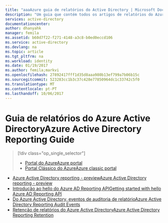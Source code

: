 ```yaml
---
title: "aaaAzure guia de relatórios do Active Directory | Microsoft Docs"
description: "Um guia que contém todos os artigos de relatórios do Azure Active Directory"
services: active-directory
documentationcenter: 
author: dhanyahk
manager: femila
ms.assetid: b60d7f22-f271-4148-a3c8-b0ed0eccd106
ms.service: active-directory
ms.devlang: na
ms.topic: article
ms.tgt_pltfrm: na
ms.workload: identity
ms.date: 01/19/2017
ms.author: femila;markvi
ms.openlocfilehash: 27892417fff1d35d8aaa980b13ef799a7b06b15c
ms.sourcegitcommit: 523283cc1b3c37c428e77850964dc1c33742c5f0
ms.translationtype: MT
ms.contentlocale: pt-PT
ms.lasthandoff: 10/06/2017
---
```

# <a name="azure-active-directory-reporting-guide"></a><span data-ttu-id="3a2f9-103">Guia de relatórios do Azure Active Directory</span><span class="sxs-lookup"><span data-stu-id="3a2f9-103">Azure Active Directory Reporting Guide</span></span>
> [!div class="op_single_selector"]
> * [<span data-ttu-id="3a2f9-104">Portal do Azure</span><span class="sxs-lookup"><span data-stu-id="3a2f9-104">Azure portal</span></span>](active-directory-reporting-guide.md)
> * [<span data-ttu-id="3a2f9-105">Portal Clássico do Azure</span><span class="sxs-lookup"><span data-stu-id="3a2f9-105">Azure classic portal</span></span>](active-directory-reporting-guide-classic-portal.md)
> 
> 

* [<span data-ttu-id="3a2f9-106">Azure Active Directory reporting - preview</span><span class="sxs-lookup"><span data-stu-id="3a2f9-106">Azure Active Directory reporting - preview</span></span>](active-directory-reporting-azure-portal.md)
* [<span data-ttu-id="3a2f9-107">Introdução ao hello do Azure AD Reporting API</span><span class="sxs-lookup"><span data-stu-id="3a2f9-107">Getting started with hello Azure AD Reporting API</span></span>](active-directory-reporting-api-getting-started.md)
* [<span data-ttu-id="3a2f9-108">Do Azure Active Directory, eventos de auditoria de relatório</span><span class="sxs-lookup"><span data-stu-id="3a2f9-108">Azure Active Directory Reporting Audit Events</span></span>](active-directory-reporting-audit-events.md)
* [<span data-ttu-id="3a2f9-109">Retenção de relatórios do Azure Active Directory</span><span class="sxs-lookup"><span data-stu-id="3a2f9-109">Azure Active Directory Reporting Retention</span></span>](active-directory-reporting-retention.md)


